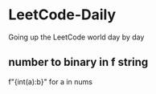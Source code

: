 # LeetCode-Daily
Going up the LeetCode world day by day

## number to binary in f string

f"{int(a):b}" for a in nums 
